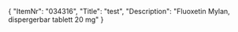 {
  "ItemNr": "034316",
  "Title": "test",
  "Description": "Fluoxetin Mylan, dispergerbar tablett 20 mg"
}